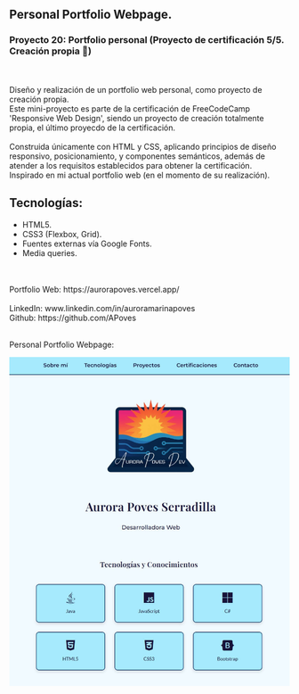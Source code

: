 ## Personal Portfolio Webpage.
### Proyecto 20: Portfolio personal (Proyecto de certificación 5/5. Creación propia 🎯)
<br>
<br>
Diseño y realización de un portfolio web personal, como proyecto de creación propia.
<br>
Este mini-proyecto es parte de la certificación de FreeCodeCamp 'Responsive Web Design', siendo un proyecto de creación totalmente propia, el último proyecdo de la certificación.
<br>
<br>
Construida únicamente con HTML y CSS, aplicando principios de diseño responsivo, posicionamiento, y componentes semánticos, además de atender a los requisitos establecidos para obtener la certificación.
<br>
Inspirado en mi actual portfolio web (en el momento de su realización).
<br>

## Tecnologías:
- HTML5.
- CSS3 (Flexbox, Grid).
- Fuentes externas vía Google Fonts.
- Media queries.

<br>
<br>
Portfolio Web: https://aurorapoves.vercel.app/
<br>
<br>
LinkedIn: www.linkedin.com/in/auroramarinapoves
<br>
Github: https://github.com/APoves
<br>
<br>

Personal Portfolio Webpage:

![Personal Portfolio Webpage](https://github.com/APoves/Responsive-Web-Design/blob/main/20.%20Personal%20Portfolio%20Webpage/portfolio.jpg)
<br>
